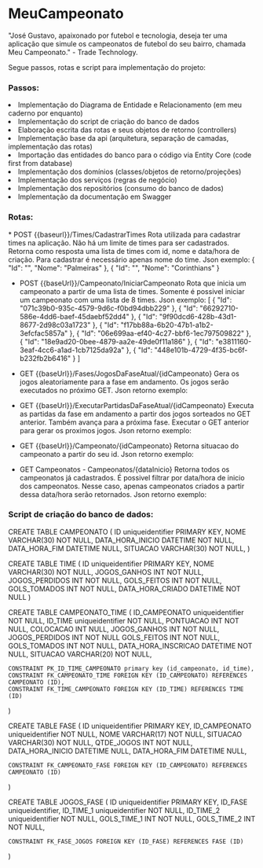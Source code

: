# MeuCampeonato

"José Gustavo, apaixonado por futebol e tecnologia, deseja ter uma
aplicação que simule os campeonatos de futebol do seu bairro, chamada Meu
Campeonato." - Trade Technology.

Segue passos, rotas e script para implementação do projeto:
<h3>
 Passos:
 </h3>
  <li> Implementação do Diagrama de Entidade e Relacionamento (em meu caderno por enquanto) </li>
  <li> Implementação do script de criação do banco de dados</li>
  <li> Elaboração escrita das rotas e seus objetos de retorno (controllers)</li>
  <li> Implementação base da api (arquitetura, separação de camadas, implementação das rotas)</li>
  <li> Importação das entidades do banco para o código via Entity Core (code first from database)</li>
  
  <li> Implementação dos domínios (classes/objetos de retorno/projeções)</li>
  <li> Implementação dos serviços (regras de negócio)</li>
  <li> Implementação dos repositórios (consumo do banco de dados)</li>
  <li> Implementação da documentação em Swagger</li>
 
 
 
 <h3>
 Rotas:
 </h3>
 * POST {{baseurl}}/Times/CadastrarTimes
   Rota utilizada para cadastrar times na aplicação. 
   Não há um limite de times para ser cadastrados. 
   Retorna como resposta uma lista de times com id, nome e data/hora de criação.
   Para cadastrar é necessário apenas nome do time.
   Json exemplo:
     {
        "Id": "",
        "Nome": "Palmeiras"
    },
    {
        "Id": "",
        "Nome": "Corinthians"
    }
 
 * POST {{baseUrl}}/Campeonato/IniciarCampeonato
    Rota que inicia um campeonato a partir de uma lista de times.
    Somente é possivel iniciar um campeonato com uma lista de 8 times.
    Json exemplo:
       [
        {
            "Id": "071c39b0-935c-4579-9d6c-f0bd94dbb229"
        },
        {
            "Id": "66292710-586e-4dd6-baef-45daebf52dd4"
        },
        {
            "Id": "9f90dcd6-428b-43d1-8677-2d98c03a1723"
        },
        {
            "Id": "f17bb88a-6b20-47b1-a1b2-3efcfac5857a"
        },
        {
            "Id": "06e699aa-ef40-4c27-bbf6-1ec797509822"
        },
        {
            "Id": "18e9ad20-0bee-4879-aa2e-49de0f11a186"
        },
        {
            "Id": "e3811160-3eaf-4cc6-a1ad-1cb7125da92a"
        },
        {
            "Id": "448e101b-4729-4f35-bc6f-b232fb2b6416"
        }
       ]

 * GET {{baseUrl}}/Fases/JogosDaFaseAtual/{idCampeonato}
    Gera os jogos aleatoriamente para a fase em andamento.
    Os jogos serão executados no próximo GET.
    Json retorno exemplo:
       
       
 * GET {{baseUrl}}/ExecutarPartidasDaFaseAtual/{idCampeonato}
   Executa as partidas da fase em andamento a partir dos jogos sorteados no GET anterior.
   Também avança para a próxima fase.
   Executar o GET anterior para gerar os proximos jogos.
   Json retorno exemplo:
   
 
 
 * GET {{baseUrl}}/Campeonato/{idCampeonato}
    Retorna situacao do campeonato a partir do seu id.
    Json retorno exemplo:
       
 * GET Campeonatos - Campeonatos/{dataInicio}
    Retorna todos os campeonatos já cadastrados. 
    É possivel filtrar por data/hora de inicio dos campeonatos. 
    Nesse caso, apenas campeonatos criados a partir dessa data/hora serão retornados.
    Json retorno exemplo:
   
   
 
 <h3>
 Script de criação do banco de dados:
 </h3>
CREATE TABLE CAMPEONATO
(
	ID uniqueidentifier PRIMARY KEY,
	NOME VARCHAR(30) NOT NULL,
	DATA_HORA_INICIO DATETIME NOT NULL,
	DATA_HORA_FIM DATETIME NULL,
	SITUACAO VARCHAR(30) NOT NULL,	
)


CREATE TABLE TIME
(
	ID uniqueidentifier PRIMARY KEY,
	NOME VARCHAR(30) NOT NULL,
	JOGOS_GANHOS INT NOT NULL,
	JOGOS_PERDIDOS INT NOT NULL,
	GOLS_FEITOS INT NOT NULL,
	GOLS_TOMADOS INT NOT NULL,
	DATA_HORA_CRIADO DATETIME NOT NULL
)


CREATE TABLE CAMPEONATO_TIME
(
	ID_CAMPEONATO uniqueidentifier NOT NULL,
	ID_TIME uniqueidentifier NOT NULL,
	PONTUACAO INT NOT NULL,
	COLOCACAO INT NULL,
	JOGOS_GANHOS INT NOT NULL,
	JOGOS_PERDIDOS INT NOT NULL
	GOLS_FEITOS INT NOT NULL,
	GOLS_TOMADOS INT NOT NULL,
	DATA_HORA_INSCRICAO DATETIME NOT NULL,
	SITUACAO VARCHAR(20) NOT NULL,

	CONSTRAINT PK_ID_TIME_CAMPEONATO primary key (id_campeonato, id_time),
	CONSTRAINT FK_CAMPEONATO_TIME FOREIGN KEY (ID_CAMPEONATO) REFERENCES CAMPEONATO (ID),
	CONSTRAINT FK_TIME_CAMPEONATO FOREIGN KEY (ID_TIME) REFERENCES TIME (ID)
)


CREATE TABLE FASE
(
	ID uniqueidentifier PRIMARY KEY,
	ID_CAMPEONATO uniqueidentifier NOT NULL,
	NOME VARCHAR(17) NOT NULL,
	SITUACAO VARCHAR(30) NOT NULL,
	QTDE_JOGOS INT NOT NULL,
	DATA_HORA_INICIO DATETIME NULL,
	DATA_HORA_FIM DATETIME NULL,
	
	CONSTRAINT FK_CAMPEONATO_FASE FOREIGN KEY (ID_CAMPEONATO) REFERENCES CAMPEONATO (ID)
)


CREATE TABLE JOGOS_FASE
(
	ID uniqueidentifier PRIMARY KEY,
	ID_FASE uniqueidentifier,
	ID_TIME_1 uniqueidentifier NOT NULL,
	ID_TIME_2 uniqueidentifier NOT NULL,
	GOLS_TIME_1 INT NOT NULL,
	GOLS_TIME_2 INT NOT NULL,

	CONSTRAINT FK_FASE_JOGOS FOREIGN KEY (ID_FASE) REFERENCES FASE (ID)
)
